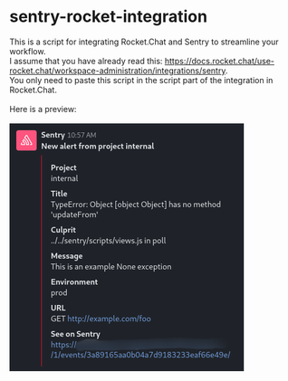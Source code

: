 # sentry-rocket-integration
This is a script for integrating Rocket.Chat and Sentry to streamline your workflow.
 <br />I assume that you have already read this: https://docs.rocket.chat/use-rocket.chat/workspace-administration/integrations/sentry.
 <br />You only need to paste this script in the script part of the integration in Rocket.Chat.<br />
  <br />
  Here is a preview: <br />
  <br />
  ![Here is a preview](https://raw.githubusercontent.com/AliML111/sentry-rocket-integration/main/Preview.png)
